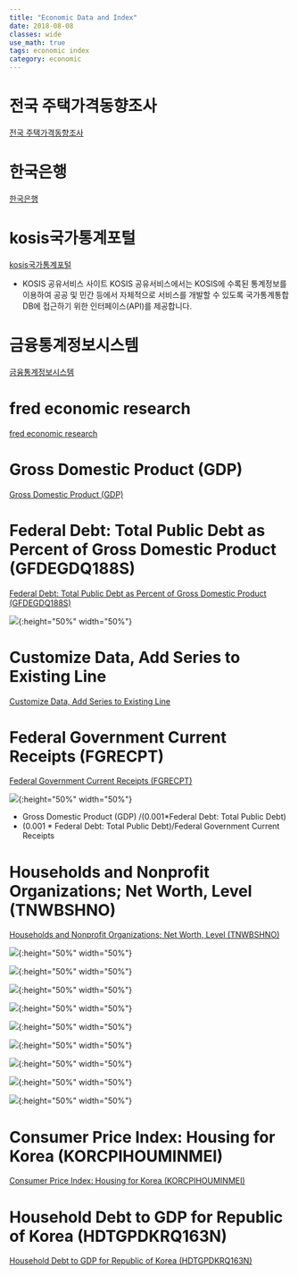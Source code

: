 ```yaml
---
title: "Economic Data and Index"
date: 2018-08-08
classes: wide
use_math: true
tags: economic index
category: economic
---
```


# 전국 주택가격동향조사
[전국 주택가격동향조사](http://www.kab.co.kr/kab/home/trend/prop_house01.jsp)

# 한국은행
[한국은행](http://ecos.bok.or.kr/flex/EasySearch.jsp)

# kosis국가통계포털
[kosis국가통계포털](http://kosis.kr/statisticsList/statisticsListIndex.do?menuId=M_01_01&vwcd=MT_ZTITLE&parmTabId=M_01_01)

- KOSIS 공유서비스 사이트 
KOSIS 공유서비스에서는 KOSIS에 수록된 통계정보를 이용하여 공공 및 민간 등에서 자체적으로 서비스를 개발할 수 있도록 국가통계통합DB에 접근하기 위한 인터페이스(API)를 제공합니다.
[](http://kosis.kr/serviceInfo/openAPIGuide.do)

# 금융통계정보시스템
[금융통계정보시스템](http://fisis.fss.or.kr/fss/fsiview/indexw.html)

# fred economic research
[fred economic research](https://fred.stlouisfed.org/)

# Gross Domestic Product (GDP)
[Gross Domestic Product (GDP)](https://fred.stlouisfed.org/series/GDP)

# Federal Debt: Total Public Debt as Percent of Gross Domestic Product (GFDEGDQ188S)
[Federal Debt: Total Public Debt as Percent of Gross Domestic Product (GFDEGDQ188S)](https://fred.stlouisfed.org/series/GFDEGDQ188S)

![](../../pictures/economicData/gdpfederaldebt.png){:height="50%" width="50%"}

# Customize Data, Add Series to Existing Line
[Customize Data, Add Series to Existing Line](https://fredhelp.stlouisfed.org/fred/graphs/customize-a-fred-graph/data-transformation-add-series-to-existing-line/)

# Federal Government Current Receipts (FGRECPT)
[Federal Government Current Receipts (FGRECPT)](https://fred.stlouisfed.org/series/FGRECPT)

![](../../pictures/economicData/federaldebtfederalreceipts.png){:height="50%" width="50%"}

- Gross Domestic Product (GDP) /(0.001*Federal Debt: Total Public Debt)
- (0.001 * Federal Debt: Total Public Debt)/Federal Government Current Receipts

# Households and Nonprofit Organizations; Net Worth, Level (TNWBSHNO)
[Households and Nonprofit Organizations; Net Worth, Level (TNWBSHNO)](https://fred.stlouisfed.org/series/TNWBSHNO)

![](../../pictures/economicData/households.png){:height="50%" width="50%"}

![](../../pictures/economicData/gdpmonetarybase.png){:height="50%" width="50%"}


![](../../pictures/economicData/unemploymentrate.png){:height="50%" width="50%"}


![](../../pictures/economicData/Wilshire5000.png){:height="50%" width="50%"}


![](../../pictures/economicData/receiptsexpenditures.png){:height="50%" width="50%"}


![](../../pictures/economicData/M1monetarybase.png){:height="50%" width="50%"}


![](../../pictures/economicData/excessreserves.png){:height="50%" width="50%"}


![](../../pictures/economicData/chinahouseprice.png){:height="50%" width="50%"}

![](../../pictures/economicData/koreahouseprice.png){:height="50%" width="50%"}

# Consumer Price Index: Housing for Korea (KORCPIHOUMINMEI)
[Consumer Price Index: Housing for Korea (KORCPIHOUMINMEI)](https://fred.stlouisfed.org/series/KORCPIHOUMINMEI)

# Household Debt to GDP for Republic of Korea (HDTGPDKRQ163N)
[ Household Debt to GDP for Republic of Korea (HDTGPDKRQ163N)](https://fred.stlouisfed.org/series/HDTGPDKRQ163N)


